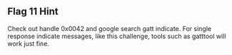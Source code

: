 ## Flag 11 Hint

Check out handle 0x0042 and google search gatt indicate.  For single response indicate messages, like this challenge, tools such as gatttool will work just fine.   
